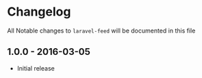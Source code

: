 # Changelog

All Notable changes to `laravel-feed` will be documented in this file

## 1.0.0 - 2016-03-05

- Initial release